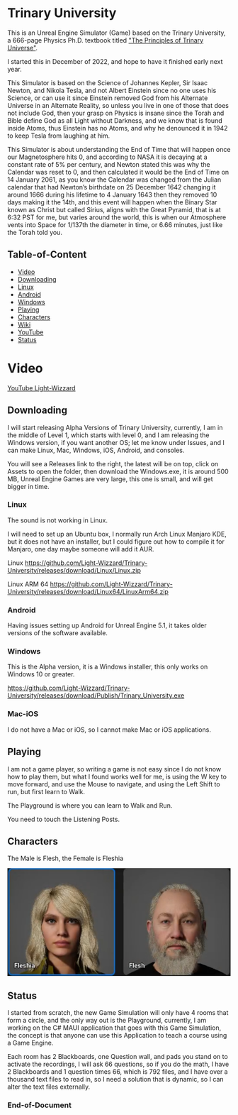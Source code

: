 # Trinary University

This is an Unreal Engine Simulator (Game) based on the Trinary University, a 666-page Physics Ph.D. textbook titled ["The Principles of Trinary Universe"](https://github.com/Light-Wizzard/The-Principles-Of-The-Trinary-Universe/blob/master/misc/the.principles.of.the.trinary.universe.pdf).

I started this in December of 2022, and hope to have it finished early next year.

This Simulator is based on the Science of Johannes Kepler, Sir Isaac Newton, and Nikola Tesla, and not Albert Einstein since no one uses his Science, or can use it since Einstein removed God from his Alternate Universe in an Alternate Reality, so unless you live in one of those that does not include God, then your grasp on Physics is insane since the Torah and Bible define God as all Light without Darkness, and we know that is found inside Atoms, thus Einstein has no Atoms, and why he denounced it in 1942 to keep Tesla from laughing at him.

This Simulator is about understanding the End of Time that will happen once our Magnetosphere hits 0, and according to NASA it is decaying at a constant rate of 5% per century, and Newton stated this was why the Calendar was reset to 0, and then calculated it would be the End of Time on 14 January 2061, as you know the Calendar was changed from the Julian calendar that had Newton’s birthdate on 25 December 1642 changing it around 1666 during his lifetime to 4 January 1643 then they removed 10 days making it the 14th, and this event will happen when the Binary Star known as Christ but called Sirius, aligns with the Great Pyramid, that is at 6:32 PST for me, but varies around the world, this is when our Atmosphere vents into Space for 1/137th the diameter in time, or 6.66 minutes, just like the Torah told you.

## Table-of-Content

* [Video](#Video)
* [Downloading](#Downloading)
* [Linux](#Linux)
* [Android](#Android)
* [Windows](#Windows)
* [Playing](#Playing)
* [Characters](#Characters)
* [Wiki](https://github.com/Light-Wizzard/Trinary-University/wiki)
* [YouTube](https://youtu.be/JM29o6iICEw)
* [Status](#Status)

# Video

[YouTube Light-Wizzard](https://youtu.be/JM29o6iICEw)

## Downloading

I will start releasing Alpha Versions of Trinary University, currently, I am in the middle of Level 1, which starts with level 0, and I am releasing the Windows version, if you want another OS; let me know under Issues, and I can make Linux, Mac, Windows, iOS, Android, and consoles.

You will see a Releases link to the right, the latest will be on top, click on Assets to open the folder, then download the Windows.exe, it is around 500 MB, Unreal Engine Games are very large, this one is small, and will get bigger in time.

### Linux

The sound is not working in Linux.

I will need to set up an Ubuntu box, I normally run Arch Linux Manjaro KDE, but it does not have an installer, but I could figure out how to compile it for Manjaro, one day maybe someone will add it AUR.

Linux
https://github.com/Light-Wizzard/Trinary-University/releases/download/Linux/Linux.zip

Linux ARM 64
https://github.com/Light-Wizzard/Trinary-University/releases/download/Linux64/LinuxArm64.zip

### Android

Having issues setting up Android for Unreal Engine 5.1, it takes older versions of the software available. 

### Windows

This is the Alpha version, it is a Windows installer, this only works on Windows 10 or greater.

https://github.com/Light-Wizzard/Trinary-University/releases/download/Publish/Trinary_University.exe

### Mac-iOS

I do not have a Mac or iOS, so I cannot make Mac or iOS applications.

## Playing 

I am not a game player, so writing a game is not easy since I do not know how to play them, but what I found works well for me, is using the W key to move forward, and use the Mouse to navigate, and using the Left Shift to run, but first learn to Walk.

The Playground is where you can learn to Walk and Run.

You need to touch the Listening Posts.

## Characters

The Male is Flesh, the Female is Fleshia

![Flesh](https://github.com/Light-Wizzard/Trinary-University/blob/main/images/Flesh.png)

## Status

I started from scratch, the new Game Simulation will only have 4 rooms that form a circle, and the only way out is the Playground, currently, I am working on the C# MAUI application that goes with this Game Simulation, the concept is that anyone can use this Application to teach a course using a Game Engine.

Each room has 2 Blackboards, one Question wall, and pads you stand on to activate the recordings, I will ask 66 questions, so if you do the math, I have 2 Blackboards and 1 question times 66, which is 792 files, and I have over a thousand text files to read in, so I need a solution that is dynamic, so I can alter the text files externally.


### End-of-Document
